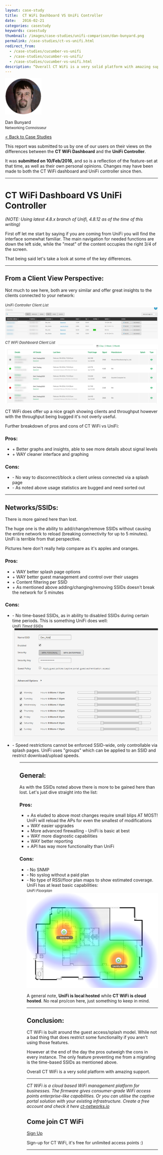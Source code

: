 ```yaml
---
layout: case-study
title:  CT WiFi Dashboard VS UniFi Controller
date:   2016-02-21
categories: casestudy
keywords: casestudy
thumbnail: /images/case-studies/unifi-comparison/dan-bunyard.png
permalink: /case-studies/ct-vs-unifi.html
redirect_from:
  - /case-studies/cucumber-vs-unifi
  - /case-studies/cucumber-vs-unifi/
  - /case-studies/cucumber-vs-unifi.html
description: “Overall CT WiFi is a very solid platform with amazing support.”
---
```


<div class="mdl-grid">
<div class="case-study-side mdl-cell mdl-cell--3-col mdl-cell--8-col-tablet mdl-cell--4-col-phone mdl-typography--text-center mdl-shadow--1dp">
<img class="cs-portrait text-center" src="/images/case-studies/unifi-comparison/dan-bunyard.png" width="120px">
<p>Dan Bunyard<br><small>Networking Connoisseur</small></p>
</div>

<div class="case-study-post mdl-cell mdl-cell--9-col mdl-shadow--1dp">
<a href="/casestudies/">< Back to Case Studies</a>

<p>This report was submitted to us by one of our users on their views on the differences between the <b>CT WiFi Dashboard</b> and the <b>UniFi Controller</b>.</p>

<p>It was <b>submitted on 10/Feb/2016</b>, and so is a reflection of the feature-set at that time, as well as their own personal opinions. Changes may have been made to both the CT WiFi dashboard and UniFi controller since then.</p>

<hr>

<h1>CT WiFi Dashboard VS UniFi Controller</h1>

<p><i>(NOTE: Using latest 4.8.x branch of Unifi, 4.8.12 as of the time of this writing)</i></p>

<p>First off let me start by saying if you are coming from UniFi you will find the interface somewhat familiar. The main navigation for needed functions are down the left side, while the "meat" of the content occupies the right 3/4 of the screen.</p>

<p>That being said let's take a look at some of the key differences.</p>

<hr>

<h2>From a Client View Perspective:</h2>

<p>Not much to see here, both are very similar and offer great insights to the clients connected to your network:</p>

<div class="mdl-typography--text-center">
  <i><small>UniFi Controller Client List</small></i>
  <br>
  <img src="/images/case-studies/unifi-comparison/unifi-clients.png">
</div>
<div class="mdl-typography--text-center">
  <i><small>CT WiFi Dashboard Client List</small></i>
  <br>
  <img src="/images/case-studies/unifi-comparison/ct-clients.png">
</div>

<p>CT WiFi does offer up a nice graph showing clients and throughput however with the throughput being bugged it's not overly useful.</p>

<p>Further breakdown of pros and cons of CT WiFi vs UniFi:</p>

<h3>Pros:</h3>
<ul>
<li>+ Better graphs and insights, able to see more details about signal levels</li>
<li>+ WAY cleaner interface and graphing</li>
</ul>

<h3>Cons:</h3>
<ul>
<li>- No way to disconnect/block a client unless connected via a splash page</li>
<li>- As noted above usage statistics are bugged and need sorted out</li>
</ul>

<hr>

<h2>Networks/SSIDs:</h2>

<p>There is more gained here than lost.</p>

<p>The huge one is the ability to add/change/remove SSIDs without causing the entire network to reload (breaking connectivity for up to 5 minutes). UniFi is terrible from that perspective.</p>

<p>Pictures here don't really help compare as it's apples and oranges.</p>

<h3>Pros:</h3>
<ul>
<li>+ WAY better splash page options</li>
<li>+ WAY better guest management and control over their usages</li>
<li>+ Content filtering per SSID</li>
<li>+ As mentioned above adding/changing/removing SSIDs doesn't break the network for 5 minutes</li>
</ul>

<h3>Cons:</h3>
<ul>
<li>- No time-based SSIDs, as in ability to disabled SSIDs during certain time periods.  This is something UniFi does well:</li>
  <div class="mdl-typography--text-center">
    <i><small>UniFi Timed SSIDs</small></i>
    <br>
    <img src="/images/case-studies/unifi-comparison/unifi-timed-ssid.png">
  </div>
<li>- Speed restrictions cannot be enforced SSID-wide, only controllable via splash pages.  UniFi uses "groups" which can be applied to an SSID and restrict download/upload speeds.</li>
<ul>

<hr>

<h2>General:</h2>

<p>As with the SSIDs noted above there is more to be gained here than lost. Let's just dive straight into the list:</p>

<h3>Pros:</h3>
<ul>
<li>+ As eluded to above most changes require small blips AT MOST! UniFi will reload the APs for even the smallest of modifications</li>
<li>+ WAY easier upgrades</li>
<li>+ More advanced firewalling - UniFi is basic at best</li>
<li>+ WAY more diagnostic capabilities</li>
<li>+ WAY better reporting</li>
<li>+ API has way more functionality than UniFi</li>
</ul>

<h3>Cons:</h3>
<ul>
<li>- No SNMP</li>
<li>- No syslog without a paid plan</li>
<li>- No type of RSSI/floor plan maps to show estimated coverage. UniFi has at least basic capabilities:</li>
  <div class="mdl-typography--text-center">
    <i><small>UniFi Floorplan</small></i>
    <br>
    <img src="/images/case-studies/unifi-comparison/unifi-map.png">
  </div>

<p>A general note, <b>UniFi is local hosted</b> while <b>CT WiFi is cloud hosted</b>. No real pro/con here, just something to keep in mind.</p>

<hr>

<h2>Conclusion:</h2>

<p>CT WiFi is built around the guest access/splash model. While not a bad thing that does restrict some functionality if you aren't using those features.</p>

<p>However at the end of the day the pros outweigh the cons in every instance. The only feature preventing me from a migrating is the time-based SSIDs as mentioned above.</p>

<p>Overall CT WiFi is a very solid platform with amazing support.</p>

<hr>

<div class="mdl-typography--text-center">
<p><i>CT WiFi is a cloud based WiFi management platform for businesses. The firmware gives consumer-grade WiFi access points enterprise-like capabilities. Or you can utilise the captive portal solution with your existing infrastructure. Create a free account and check it here <a href="https://ct-networks.io">ct-networks.io</a></i></p>
<div class="mdl-typography--text-center">
<h2>Come join CT WiFi</h2>
<a href="https://my.ctapp.io/#/create" class="button success dst">Sign Up</a><br>
<p>Sign-up for CT WiFi, it's free for unlimited access points :)</p>
</div>
<hr>
</div>
</div>
</div>
